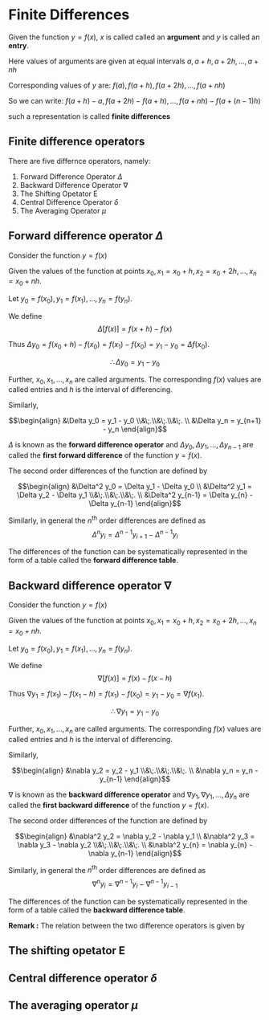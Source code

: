 


# Finite Differences
Given the function $y = f(x)$, $x$ is called called an **argument** and $y$ is called an **entry**.

Here values of arguments are given at equal intervals 
$a, a+h, a+2h, ..., a+nh$

Corresponding values of $y$ are:
$f(a), f(a+h), f(a+2h), ..., f(a+nh)$

So we can write:
$f(a+h)-a, f(a+2h)-f(a+h),...,f(a+nh)-f(a+(n-1)h)$

such a representation is called **finite differences**

## Finite difference operators
There are five differnce operators, namely:

1. Forward Difference Operator $\Delta$
2. Backward Difference Operator $\nabla$
3. The Shifting Opetator $\text{E}$
4. Central Difference Operator $\delta$
5. The Averaging Operator $\mu$

## Forward difference operator $\Delta$
Consider the function $y = f(x)$ 

Given the values of the function at points 
$x_0, x_1 = x_0+h, x_2 = x_0+2h,..., x_n = x_0+nh$.

Let $y_0 = f(x_0), y_1 = f(x_1), ..., y_n = f(y_n)$.

We define 
$$\Delta[f(x)]=f(x+h)-f(x)$$

Thus $\Delta y_0=f(x_0+h)-f(x_0)=f(x_1)-f(x_0)=y_1-y_0=\Delta f(x_0)$.

$$\therefore \Delta y_0 = y_1 - y_0$$

Further, $x_0, x_1,...,x_n$ are called arguments. The corresponding $f(x)$ values are called entries and $h$ is the interval of differencing. 

Similarly, 

$$\begin{align} &\Delta y_0 = y_1 - y_0 \\&\;.\\&\;.\\&\;. \\ &\Delta y_n = y_{n+1} - y_n \end{align}$$

$\Delta$ is known as the **forward difference operator** and $\Delta y_0, \Delta y_1, ..., \Delta y_{n-1}$ are called the **first forward difference** of the function $y=f(x)$.

The second order differences of the function are defined by

$$\begin{align} &\Delta^2 y_0 = \Delta y_1 - \Delta y_0 \\ &\Delta^2 y_1 = \Delta y_2 - \Delta y_1 \\&\;.\\&\;.\\&\;. \\ &\Delta^2 y_{n-1} = \Delta y_{n} - \Delta y_{n-1} \end{align}$$

Similarly, in general the $n^{\text{th}}$ order differences are defined as
$$\Delta^n y_i = \Delta^{n-1}y_{i+1} - \Delta^{n-1}y_{i}$$

The differences of the function can be systematically represented in the form of a table called the **forward difference table**. 

## Backward difference operator $\nabla$
Consider the function $y=f(x)$

Given the values of the function at points 
$x_0, x_1 = x_0+h, x_2 = x_0+2h,..., x_n = x_0+nh$.

Let $y_0 = f(x_0), y_1 = f(x_1), ..., y_n = f(y_n)$.

We define 
$$\nabla[f(x)]=f(x)-f(x-h)$$

Thus $\nabla y_1=f(x_1)-f(x_1-h)=f(x_1)-f(x_0)=y_1-y_0=\nabla f(x_1)$.

$$\therefore \nabla y_1 = y_1 - y_0$$

Further, $x_0, x_1,...,x_n$ are called arguments. The corresponding $f(x)$ values are called entries and $h$ is the interval of differencing. 

Similarly, 

$$\begin{align} &\nabla y_2 = y_2 - y_1 \\&\;.\\&\;.\\&\;. \\ &\nabla y_n = y_n - y_{n-1}  \end{align}$$

$\nabla$ is known as the **backward difference operator** and $\nabla y_1, \nabla y_1, ..., \Delta y_{n}$ are called the **first backward difference** of the function $y=f(x)$.

The second order differences of the function are defined by

$$\begin{align} &\nabla^2 y_2 = \nabla y_2 - \nabla y_1 \\ &\nabla^2 y_3 = \nabla y_3 - \nabla y_2 \\&\;.\\&\;.\\&\;. \\ &\nabla^2 y_{n} = \nabla y_{n} - \nabla y_{n-1} \end{align}$$

Similarly, in general the $n^{\text{th}}$ order differences are defined as
$$\nabla^n y_i = \nabla^{n-1}y_{i} - \nabla^{n-1}y_{i-1}$$

The differences of the function can be systematically represented in the form of a table called the **backward difference table**. 

**Remark :** The relation between the two difference operators is given by

## The shifting opetator $\text{E}$
## Central difference operator $\delta$
## The averaging operator $\mu$

